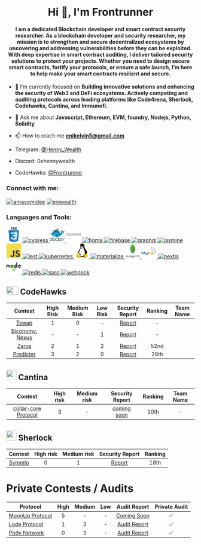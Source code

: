 
<h1 align="center">Hi 👋, I'm Frontrunner </h1>
<h4 align="center">I am a dedicated Blockchain developer and smart contract security researcher. As a blockchain developer and security researcher, my mission is to strengthen and secure decentralized ecosystems by uncovering and addressing vulnerabilities before they can be exploited. With deep expertise in smart contract auditing, I deliver tailored security solutions to protect your projects. Whether you need to design secure smart contracts, fortify your protocols, or ensure a safe launch, I’m here to help make your smart contracts resilient and secure. </h4>



- 🌱 I’m currently focused on **Building innovative solutions and enhancing the security of Web3 and DeFi ecosystems. Actively competing and auditing protocols across leading platforms like Code4rena, Sherlock, Codehawks, Cantina, and Immunefi.**

- 💬 Ask me about **Javascript, Ethereum, EVM, foundry, Nodejs, Python, Solidity**

- 📫 How to reach me **enikelvin5@gmail.com**

- Telegram: [@Henny_Wealth](https://t.me/Henny_Wealth)
- Discord: 0xhennywealth
- CodeHawks: [@Frontrunner](https://profiles.cyfrin.io/u/frontrunner)

<h3 align="left">Connect with me:</h3>
<p align="left">
<a href="https://twitter.com/wealth_thefirst" target="blank"><img align="center" src="https://raw.githubusercontent.com/rahuldkjain/github-profile-readme-generator/master/src/images/icons/Social/twitter.svg" alt="iamayomidee" height="30" width="40" /></a>
<a href="https://www.linkedin.com/in/eniola-kelvin-bba747182/" target="blank"><img align="center" src="https://raw.githubusercontent.com/rahuldkjain/github-profile-readme-generator/master/src/images/icons/Social/linked-in-alt.svg" alt="eniwealth" height="30" width="40" /></a>
</p>
    

<h3 align="left">Languages and Tools:</h3>
<p align="left"> <a href="https://www.w3schools.com/css/" target="_blank" rel="noreferrer"> <img src="https://raw.githubusercontent.com/devicons/devicon/master/icons/css3/css3-original-wordmark.svg" alt="css3" width="40" height="40"/> </a> <a href="https://www.cypress.io" target="_blank" rel="noreferrer"> <img src="https://raw.githubusercontent.com/simple-icons/simple-icons/6e46ec1fc23b60c8fd0d2f2ff46db82e16dbd75f/icons/cypress.svg" alt="cypress" width="40" height="40"/> </a> <a href="https://www.docker.com/" target="_blank" rel="noreferrer"> <img src="https://raw.githubusercontent.com/devicons/devicon/master/icons/docker/docker-original-wordmark.svg" alt="docker" width="40" height="40"/> </a> <a href="https://expressjs.com" target="_blank" rel="noreferrer"> <img src="https://raw.githubusercontent.com/devicons/devicon/master/icons/express/express-original-wordmark.svg" alt="express" width="40" height="40"/> </a> <a href="https://www.figma.com/" target="_blank" rel="noreferrer"> <img src="https://www.vectorlogo.zone/logos/figma/figma-icon.svg" alt="figma" width="40" height="40"/> </a> <a href="https://firebase.google.com/" target="_blank" rel="noreferrer"> <img src="https://www.vectorlogo.zone/logos/firebase/firebase-icon.svg" alt="firebase" width="40" height="40"/> </a> <a href="https://graphql.org" target="_blank" rel="noreferrer"> <img src="https://www.vectorlogo.zone/logos/graphql/graphql-icon.svg" alt="graphql" width="40" height="40"/> </a> <a href="https://jasmine.github.io/" target="_blank" rel="noreferrer"> <img src="https://seeklogo.com/images/H/hardhat-logo-888739EBB4-seeklogo.com.png" alt="jasmine" width="40" height="40"/> </a> <a href="https://developer.mozilla.org/en-US/docs/Web/JavaScript" target="_blank" rel="noreferrer"> <img src="https://raw.githubusercontent.com/devicons/devicon/master/icons/javascript/javascript-original.svg" alt="javascript" width="40" height="40"/> </a> <a href="https://jestjs.io" target="_blank" rel="noreferrer"> <img src="https://www.vectorlogo.zone/logos/jestjsio/jestjsio-icon.svg" alt="jest" width="40" height="40"/> </a> <a href="https://kubernetes.io" target="_blank" rel="noreferrer"> <img src="https://www.vectorlogo.zone/logos/kubernetes/kubernetes-icon.svg" alt="kubernetes" width="40" height="40"/> </a> <a href="https://www.linux.org/" target="_blank" rel="noreferrer"> <img src="https://raw.githubusercontent.com/devicons/devicon/master/icons/linux/linux-original.svg" alt="linux" width="40" height="40"/> </a> <a href="https://materializecss.com/" target="_blank" rel="noreferrer"> <img src="https://raw.githubusercontent.com/prplx/svg-logos/5585531d45d294869c4eaab4d7cf2e9c167710a9/svg/materialize.svg" alt="materialize" width="40" height="40"/> </a> <a href="https://www.mongodb.com/" target="_blank" rel="noreferrer"> <img src="https://raw.githubusercontent.com/devicons/devicon/master/icons/mongodb/mongodb-original-wordmark.svg" alt="mongodb" width="40" height="40"/> </a> <a href="https://www.mysql.com/" target="_blank" rel="noreferrer"> <img src="https://raw.githubusercontent.com/devicons/devicon/master/icons/mysql/mysql-original-wordmark.svg" alt="mysql" width="40" height="40"/> </a> <a href="https://nextjs.org/" target="_blank" rel="noreferrer"> <img src="https://cdn.worldvectorlogo.com/logos/nextjs-2.svg" alt="nextjs" width="40" height="40"/> </a> <a href="https://nodejs.org" target="_blank" rel="noreferrer"> <img src="https://raw.githubusercontent.com/devicons/devicon/master/icons/nodejs/nodejs-original-wordmark.svg" alt="nodejs" width="40" height="40"/> </a><a href="https://soliditylang.org/" target="_blank" rel="noreferrer"> <img src="https://upload.wikimedia.org/wikipedia/commons/9/98/Solidity_logo.svg" alt="redis" width="40" height="40"/> </a> <a href="https://sass-lang.com" target="_blank" rel="noreferrer"> <img src="https://www.svgrepo.com/download/341796/ethereum.svg" alt="sass" width="40" height="40"/> </a> <a href="https://book.getfoundry.sh/" target="_blank" rel="noreferrer"> <img src="https://book.getfoundry.sh/images/foundry-banner.png" alt="webpack" width="40" height="40"/> </a> </p>


## <img src="https://res.cloudinary.com/droqoz7lg/image/upload/v1689080263/snhkgvtsidryjdtx0pce.png" width=32 height=22> CodeHawks

|                                   Contest                                    | High Risk | Medium Risk | Low Risk |                                                 Security Report                                                 | Ranking | Team Name |
| :--------------------------------------------------------------------------: | :-------: | :---------: | :------: | :-------------------------------------------------------------------------------------------------------------: | :-----: | :-------: |
| [Tswap](https://codehawks.cyfrin.io/c/2024-06-t-swap) |     1     |      0      |    -     |   [Report](https://codehawks.cyfrin.io/c/2024-06-t-swap/results?lt=contest&sc=reward&sj=reward&page=1&t=report)    |    -    |           |
|      [Biconomy: Nexus](https://codehawks.cyfrin.io/c/2024-07-biconomy)       |     -     |      -      |    1     | [Report](https://codehawks.cyfrin.io/c/2024-07-biconomy/results?lt=contest&page=1&sc=reward&sj=reward&t=report) |  -   |           |
|             [Zaros](https://codehawks.cyfrin.io/c/2024-07-zaros)             |     2     |      1      |    2     |  [Report](https://codehawks.cyfrin.io/c/2024-07-zaros/results?lt=contest&sc=reward&sj=reward&page=1&t=report)   |  52nd   |           |
|             [Predicter](https://codehawks.cyfrin.io/c/2024-07-the-predicter)  |   3       |     2    |      0     | [Report](https://codehawks.cyfrin.io/c/2024-07-the-predicter/results?t=report&page=1)  |    28th       |


## <img src="https://www.google.com/s2/favicons?sz=64&domain_url=https://cantina.xyz/" width=27 height=27> Cantina

|                                          Contest                                          | High risk | Medium risk |                                   Security Report                                    | Ranking | Team Name |
| :---------------------------------------------------------------------------------------: | :-------: | :---------: | :----------------------------------------------------------------------------------: | :-----: | :-------: |
| [collar-core Protocol](https://cantina.xyz/competitions/050711ca-a6d1-4fdd-9f94-3816233c1bd5) |     3   |      -      | [coming soon](https://cantina.xyz/) |   10th    |     -    |


## <img src="https://camo.githubusercontent.com/0e909f76794e9bfaa4e51b09ccc216c6527dbd0eb7dee6c05871f4541393fd98/68747470733a2f2f7777772e676f6f676c652e636f6d2f73322f66617669636f6e733f737a3d363426646f6d61696e5f75726c3d68747470733a2f2f6175646974732e736865726c6f636b2e78797a2f" width=27 height=27> Sherlock

|                                          Contest                                          | High risk | Medium risk |                                   Security Report                                    | Ranking |
| :---------------------------------------------------------------------------------------: | :-------: | :---------: | :----------------------------------------------------------------------------------: | :-----: |
| [SymmIo](https://audits.sherlock.xyz/contests/838) |     0     |      1      | [Report](https://audits.sherlock.xyz/contests/838/report) |   18th    |





# Private Contests / Audits

| **Protocol** | **High** | **Medium** | **Low** | **Audit Report** | **Private Audit** |
|--------------|:--------:|:----------:|:-------:|:----------------:|:----------------:|
| [MoonUp Protocol](https://github.com/MoonUpMeme/MoonUp_protocol) | 5 | - | - | [Coming Soon]() | ✅ |
| [Lode Protocol](https://github.com/GuildAudits/Lode) | 1 | 3 | - | [Audit Report](https://drive.google.com/drive/u/0/folders/1z9YBmZriG3cAIgokxuZiO-cs0LITnZeM) | ✅ |
| [Pody Network](https://github.com/PodyNetwork/contracts) | 0 | 3 | - | [Audit Report](https://drive.google.com/drive/u/0/folders/1z9YBmZriG3cAIgokxuZiO-cs0LITnZeM) | ✅ |
